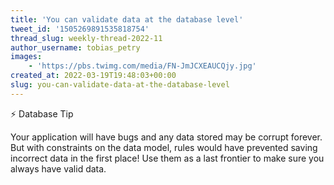 ```yaml
---
title: 'You can validate data at the database level'
tweet_id: '1505269891535818754'
thread_slug: weekly-thread-2022-11
author_username: tobias_petry
images:
    - 'https://pbs.twimg.com/media/FN-JmJCXEAUCQjy.jpg'
created_at: 2022-03-19T19:48:03+00:00
slug: you-can-validate-data-at-the-database-level
---
```

⚡️ Database Tip

Your application will have bugs and any data stored may be corrupt forever. But with constraints on the data model, rules would have prevented saving incorrect data in the first place! Use them as a last frontier to make sure you always have valid data.